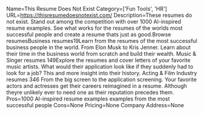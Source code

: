 Name=This Resume Does Not Exist
Category=['Fun Tools', 'HR']
URL=https://thisresumedoesnotexist.com/
Description=These resumes do not exist. Stand out among the competition with over 1000 AI-inspired resume examples. See what works for the resumes of the worlds most successful people and create a resume thats just as good.Browse resumesBusiness resumes19Learn from the resumes of the most successful business people in the world. From Elon Musk to Kris Jenner. Learn about their time in the business world from scratch and build their wealth. Music & Singer resumes 149Explore the resumes and cover letters of your favorite music artists. What would their application look like if they suddenly had to look for a job? This and more insight into their history. Acting & Film Industry resumes 346 From the big screen to the application screening. Your favorite actors and actresses get their careers reimagined in a resume. Although theyre unlikely ever to need one as their reputation precedes them.
Pros=1000 AI-inspired resume examples examples from the most successful people
Cons=None
Pricing=None
Company Address=None
